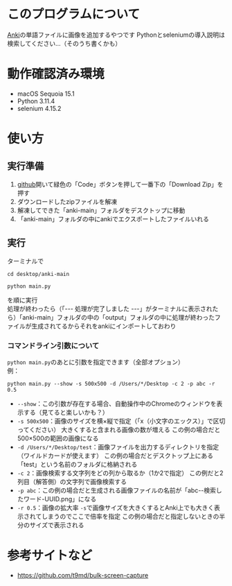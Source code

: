 # このプログラムについて
[Anki](https://apps.ankiweb.net)の単語ファイルに画像を追加するやつです
Pythonとseleniumの導入説明は検索してください...（そのうち書くかも）

# 動作確認済み環境
- macOS Sequoia 15.1
- Python 3.11.4
- selenium 4.15.2

# 使い方
<!--
## 1. Python導入
ターミナルで
```
python -V
```
を実行して
が表示されなかったら飛ばしてください

## 2. selenium導入
飛ばしてください
-->

## 実行準備
1. [github](https://github.com/udonhazinsei/anki)開いて緑色の「Code」ボタンを押して一番下の「Download Zip」を押す
1. ダウンロードしたzipファイルを解凍
1. 解凍してできた「anki-main」フォルダをデスクトップに移動
1. 「anki-main」フォルダの中にankiでエクスポートしたファイルいれる

## 実行
ターミナルで
```
cd desktop/anki-main
```
```
python main.py
```
を順に実行<br>
処理が終わったら（「--- 処理が完了しました ---」がターミナルに表示されたら）「anki-main」フォルダの中の「output」フォルダの中に処理が終わったファイルが生成されてるからそれをankiにインポートしておわり

### コマンドライン引数について
```python main.py```のあとに引数を指定できます（全部オプション）<br>
例：
```
python main.py --show -s 500x500 -d /Users/*/Desktop -c 2 -p abc -r 0.5
```
- ```--show```：この引数が存在する場合、自動操作中のChromeのウィンドウを表示する（見てると楽しいかも？）
- ```-s 500x500```：画像のサイズを横×縦で指定（「x（小文字のエックス）」で区切ってください） 大きくすると含まれる画像の数が増える この例の場合だと500×500の範囲の画像になる
- ```-d /Users/*/Desktop/test```：画像ファイルを出力するディレクトリを指定（ワイルドカードが使えます） この例の場合だとデスクトップ上にある「test」という名前のフォルダに格納される
- ```-c 2```：画像検索する文字列をどの列から取るか（1か2で指定） この例だと2列目（解答側）の文字列で画像検索する
- ```-p abc```：この例の場合だと生成される画像ファイルの名前が「abc--検索したワード-UUID.png」になる
- ```-r 0.5```：画像の拡大率 ```-s```で画像サイズを大きくするとAnki上でも大きく表示されてしまうのでここで倍率を指定 この例の場合だと指定しないときの半分のサイズで表示される

# 参考サイトなど
- https://github.com/t9md/bulk-screen-capture
